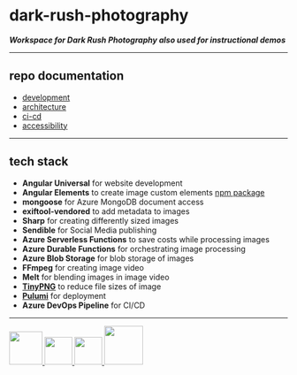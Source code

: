 # dark-rush-photography

**_Workspace for Dark Rush Photography also used for instructional demos_**

---

## repo documentation

- [development](https://github.com/milanpollock/dark-rush-photography/blob/master/tools/markdown/dev.md)
- [architecture](https://github.com/milanpollock/dark-rush-photography/blob/master/tools/markdown/architecture.md)
- [ci-cd](https://github.com/milanpollock/dark-rush-photography/blob/master/tools/markdown/cicd.md)
- [accessibility](https://github.com/milanpollock/dark-rush-photography/blob/master/tools/markdown/a11y.md)

---

## tech stack

- **Angular Universal** for website development
- **Angular Elements** to create image custom elements [npm package](https://www.npmjs.com/package/@dark-rush-photography/image-custom-elements)
- **mongoose** for Azure MongoDB document access
- **exiftool-vendored** to add metadata to images
- **Sharp** for creating differently sized images
- **Sendible** for Social Media publishing
- **Azure Serverless Functions** to save costs while processing images
- **Azure Durable Functions** for orchestrating image processing
- **Azure Blob Storage** for blob storage of images
- **FFmpeg** for creating image video
- **Melt** for blending images in image video
- **[TinyPNG](https://tinypng.com/)** to reduce file sizes of image
- **[Pulumi](https://app.pulumi.com/)** for deployment
- **Azure DevOps Pipeline** for CI/CD

---

<!-- markdownlint-disable -->

<div>
   <a href="https://nx.dev">
      <img src="https://raw.githubusercontent.com/nrwl/nx/master/images/nx-logo.png" width="60">
   </a>

   <a href="https://angular.io/">
      <img src="https://angular.io/assets/images/logos/angular/angular.svg" width="50">
   </a>

   <a href="https://www.sendible.com/">
      <img src="https://f.hubspotusercontent30.net/hubfs/2235233/raw_assets/public/sendible-theme-2020/images/favicon/favicon@512w.png" width="50">
   </a>

   <a href="https://www.pulumi.com/">
      <img src="https://www.pulumi.com/images/mascot/pulumipus.svg" width="70">
   </a>
</div>

<!-- markdownlint-restore -->
